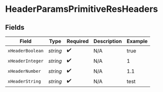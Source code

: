 # HeaderParamsPrimitiveResHeaders


## Fields

| Field              | Type               | Required           | Description        | Example            |
| ------------------ | ------------------ | ------------------ | ------------------ | ------------------ |
| `xHeaderBoolean`   | *string*           | :heavy_check_mark: | N/A                | true               |
| `xHeaderInteger`   | *string*           | :heavy_check_mark: | N/A                | 1                  |
| `xHeaderNumber`    | *string*           | :heavy_check_mark: | N/A                | 1.1                |
| `xHeaderString`    | *string*           | :heavy_check_mark: | N/A                | test               |